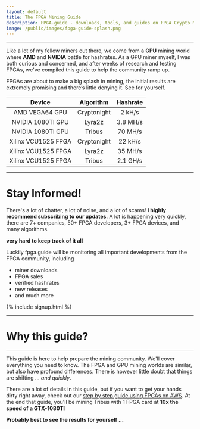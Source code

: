 ```yaml
---
layout: default
title: The FPGA Mining Guide
description: FPGA.guide - downloads, tools, and guides on FPGA Crypto Mining.  Stay up to date, join our Telegram Group! 
image: /public/images/fpga-guide-splash.png
---
```


---

Like a lot of my fellow miners out there, we come from a **GPU** mining world where **AMD** and **NVIDIA** battle for hashrates.  As a GPU miner myself, I was both curious and concerned, and after weeks of research and testing FPGAs, we've compiled this guide to help the community ramp up.

FPGAs are about to make a big splash in mining, the initial results are extremely promising and there’s little denying it. See for yourself.  

<table style="text-align: center;">
  <thead>
    <tr>
      <th>Device</th>
      <th>Algorithm</th>
      <th>Hashrate</th>
    </tr>
  </thead>
  <tbody>
    <tr>
      <td>AMD VEGA64 GPU</td>
      <td>Cryptonight</td>
      <td class="red">2 kH/s</td>
    </tr>
    <tr>
      <td>NVIDIA 1080TI GPU</td>
      <td>Lyra2z</td>
      <td class="red">3.8 MH/s</td>
    </tr>
    <tr>
      <td>NVIDIA 1080TI GPU</td>
      <td>Tribus</td>
      <td class="red">70 MH/s</td>
    </tr>
    <tr>
      <td>Xilinx VCU1525 FPGA</td>
      <td>Cryptonight</td>
      <td class="green">22 kH/s</td>
    </tr>
    <tr>
      <td>Xilinx VCU1525 FPGA</td>
      <td>Lyra2z</td>
      <td class="green">35 MH/s</td>
    </tr>
    <tr>
      <td>Xilinx VCU1525 FPGA</td>
      <td>Tribus</td>
      <td class="green">2.1 GH/s</td>
    </tr>
  </tbody>
</table>


--- 

# Stay Informed!

There's a lot of chatter, a lot of noise, and a lot of scams!  **I highly recommend subscribing to our updates**.  A lot is happening very quickly, there are 7+ companies, 50+ FPGA developers, 3+ FPGA devices, and many algorithms.  

**very hard to keep track of it all**

Luckily fpga.guide will be monitoring all important developments from the FPGA community, including 

* miner downloads 
* FPGA sales
* verified hashrates
* new releases
* and much more

{% include signup.html %}

---

# Why this guide?

---

This guide is here to help prepare the mining community.  We'll cover everything you need to know.  The FPGA and GPU mining worlds are similar, but also have profound differences.  There is however little doubt that things are shifting ... *and quickly*.

There are a lot of details in this guide, but if you want to get your hands dirty right away, check out our [step by step guide using FPGAs on AWS](/4a-Howto-AWS).  At the end that guide, you'll be mining Tribus with 1 FPGA card at **10x the speed of a GTX-1080TI**

**Probably best to see the results for yourself ...**

